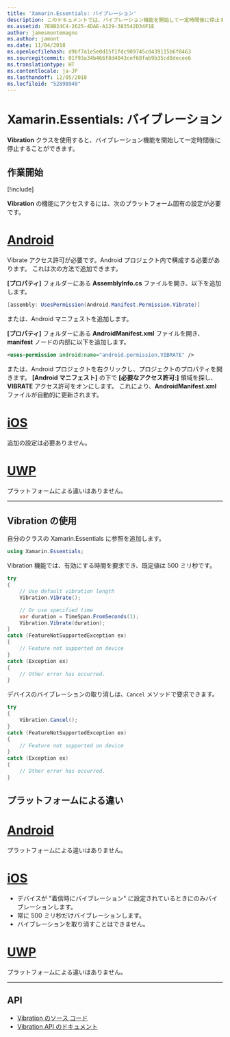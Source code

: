 ```yaml
---
title: 'Xamarin.Essentials: バイブレーション'
description: このドキュメントでは、バイブレーション機能を開始して一定時間後に停止することができる Xamarin.Essentials の Vibration クラスについて説明します。
ms.assetid: 7E8B24C4-2625-4DAE-A129-383542D34F1E
author: jamesmontemagno
ms.author: jamont
ms.date: 11/04/2018
ms.openlocfilehash: d9bf7a1e5e0d15f1fdc909745cd439115b6f8463
ms.sourcegitcommit: 01f93a34b466f8d4043cef68fab9b35cd8decee6
ms.translationtype: HT
ms.contentlocale: ja-JP
ms.lasthandoff: 12/05/2018
ms.locfileid: "52898940"
---
```

# <a name="xamarinessentials-vibration"></a>Xamarin.Essentials: バイブレーション

**Vibration** クラスを使用すると、バイブレーション機能を開始して一定時間後に停止することができます。

## <a name="get-started"></a>作業開始

[!include[](~/essentials/includes/get-started.md)]

**Vibration** の機能にアクセスするには、次のプラットフォーム固有の設定が必要です。

# <a name="androidtabandroid"></a>[Android](#tab/android)

Vibrate アクセス許可が必要です。Android プロジェクト内で構成する必要があります。 これは次の方法で追加できます。

**[プロパティ]** フォルダーにある **AssemblyInfo.cs** ファイルを開き、以下を追加します。

```csharp
[assembly: UsesPermission(Android.Manifest.Permission.Vibrate)]
```

または、Android マニフェストを追加します。

**[プロパティ]** フォルダーにある **AndroidManifest.xml** ファイルを開き、**manifest** ノードの内部に以下を追加します。

```xml
<uses-permission android:name="android.permission.VIBRATE" />
```

または、Android プロジェクトを右クリックし、プロジェクトのプロパティを開きます。 **[Android マニフェスト]** の下で **[必要なアクセス許可:]** 領域を探し、**VIBRATE** アクセス許可をオンにします。 これにより、**AndroidManifest.xml** ファイルが自動的に更新されます。

# <a name="iostabios"></a>[iOS](#tab/ios)

追加の設定は必要ありません。

# <a name="uwptabuwp"></a>[UWP](#tab/uwp)

プラットフォームによる違いはありません。

-----

## <a name="using-vibration"></a>Vibration の使用

自分のクラスの Xamarin.Essentials に参照を追加します。

```csharp
using Xamarin.Essentials;
```

Vibration 機能では、有効にする時間を要求でき、既定値は 500 ミリ秒です。

```csharp
try
{
    // Use default vibration length
    Vibration.Vibrate();

    // Or use specified time
    var duration = TimeSpan.FromSeconds(1);
    Vibration.Vibrate(duration);
}
catch (FeatureNotSupportedException ex)
{
    // Feature not supported on device
}
catch (Exception ex)
{
    // Other error has occurred.
}
```

デバイスのバイブレーションの取り消しは、`Cancel` メソッドで要求できます。

```csharp
try
{
    Vibration.Cancel();
}
catch (FeatureNotSupportedException ex)
{
    // Feature not supported on device
}
catch (Exception ex)
{
    // Other error has occurred.
}
```

## <a name="platform-differences"></a>プラットフォームによる違い

# <a name="androidtabandroid"></a>[Android](#tab/android)

プラットフォームによる違いはありません。

# <a name="iostabios"></a>[iOS](#tab/ios)

* デバイスが "着信時にバイブレーション" に設定されているときにのみバイブレーションします。
* 常に 500 ミリ秒だけバイブレーションします。
* バイブレーションを取り消すことはできません。

# <a name="uwptabuwp"></a>[UWP](#tab/uwp)

プラットフォームによる違いはありません。

-----

## <a name="api"></a>API

- [Vibration のソース コード](https://github.com/xamarin/Essentials/tree/master/Xamarin.Essentials/Vibration)
- [Vibration API のドキュメント](xref:Xamarin.Essentials.Vibration)
